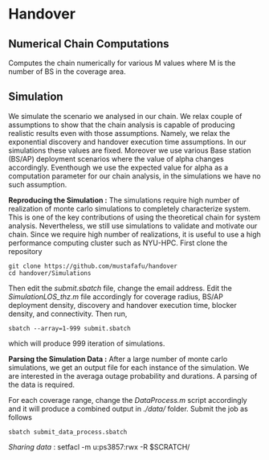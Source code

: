 # Handover

## Numerical Chain Computations
Computes the chain numerically for various M values where M is the number of BS in the coverage area.


## Simulation
We simulate the scenario we analysed in our chain. We relax couple of assumptions to show that the chain analysis is capable of producing realistic results even with those assumptions. Namely, we relax the exponential discovery and handover execution time assumptions. In our simulations these values are fixed. Moreover we use various Base station (BS/AP) deployment scenarios where the value of alpha changes accordingly. Eventhough we use the expected value for alpha as a computation parameter for our chain analysis, in the simulations we have no such assumption.

**Reproducing the Simulation :**
The simulations require high number of realization of monte carlo simulations to completely characterize system. This is one of the key contributions of using the theoretical chain for system analysis. Nevertheless, we still use simulations to validate and motivate our chain. Since we require high number of realizations, it is useful to use a high performance computing cluster such as NYU-HPC. 
First clone the repository
```
git clone https://github.com/mustafafu/handover
cd handover/Simulations
```

Then edit the *submit.sbatch* file, change the email address. 
Edit the *SimulationLOS_thz.m* file accordingly for coverage radius, BS/AP deployment density, discovery and handover execution time, blocker density, and connectivity.
Then run,
```
sbatch --array=1-999 submit.sbatch
```
which will produce 999 iteration of simulations.

**Parsing the Simulation Data :**
After a large number of monte carlo simulations, we get an output file for each instance of the simulation. We are interested in the averaga outage probability and durations. A parsing of the data is required. 

For each coverage range, change the *DataProcess.m* script accordingly and it will produce a combined output in *./data/* folder. Submit the job as follows
```
sbatch submit_data_process.sbatch
```
  *Sharing data* : setfacl -m u:ps3857:rwx -R $SCRATCH/<project>
